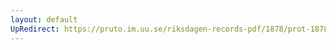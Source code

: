 ```yaml
---
layout: default
UpRedirect: https://pruto.im.uu.se/riksdagen-records-pdf/1878/prot-1878--ak--021/prot-1878--ak--021_022.pdf
---
```

